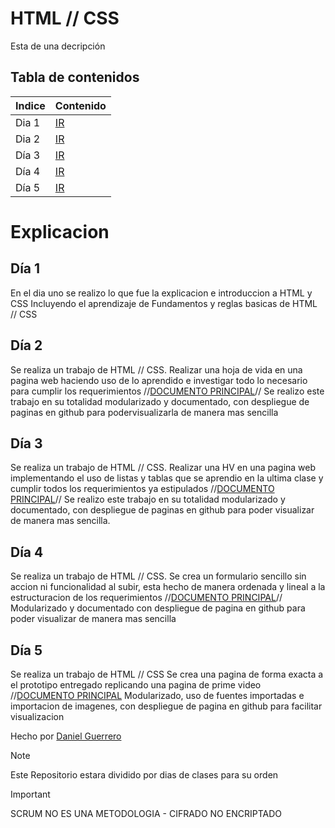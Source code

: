 # HTML // CSS
Esta de una decripción

## Tabla de contenidos
| Indice | Contenido  |
|--|--|
| Dia 1 | [IR](./Dia1/) |
| Dia 2 | [IR](./Dia2/) |
| Día 3 | [IR](./Dia3/) |
| Día 4 | [IR](./Dia4/) |
| Día 5 | [IR](./Dia5/) |


# Explicacion
## Día 1
En el dia uno se realizo lo que fue la explicacion e introduccion a HTML y CSS
Incluyendo el aprendizaje de Fundamentos y reglas basicas de HTML // CSS

## Día 2
Se realiza un trabajo de HTML // CSS.
Realizar una hoja de vida en una pagina web haciendo uso de lo aprendido e investigar todo lo necesario para cumplir los requerimientos
//[DOCUMENTO PRINCIPAL](./Dia2/index.html)//
Se realizo este trabajo en su totalidad modularizado y documentado, con despliegue de paginas en github para podervisualizarla de manera mas sencilla

## Día 3
Se realiza un trabajo de HTML // CSS.
Realizar una HV en una pagina web implementando el uso de listas y tablas
que se aprendio en la ultima clase y cumplir todos los requerimientos ya estipulados //[DOCUMENTO PRINCIPAL](./Dia3/index.html)//
Se realizo este trabajo en su totalidad modularizado y documentado, con despliegue de paginas en github para poder visualizar de manera mas sencilla.

## Día 4
Se realiza un trabajo de HTML // CSS.
Se crea un formulario sencillo sin accion ni funcionalidad al subir, esta hecho de manera ordenada y lineal a la estructuracion de los requerimientos
//[DOCUMENTO PRINCIPAL](./Dia4/index.html)//
Modularizado y documentado con despliegue de pagina en github para poder visualizar de manera mas sencilla

## Día 5
Se realiza un trabajo de HTML // CSS
Se crea una pagina de forma exacta a el prototipo entregado replicando una pagina de prime video
//[DOCUMENTO PRINCIPAL](./Dia5/index.html)
Modularizado, uso de fuentes importadas e importacion de imagenes, con despliegue de pagina en github para facilitar visualizacion

Hecho por [Daniel Guerrero](https://github.com/Danny200523)

> [!NOTE]
>Este Repositorio estara dividido por dias de clases para su orden

> [!IMPORTANT]  
> SCRUM NO ES UNA METODOLOGIA -
> CIFRADO NO ENCRIPTADO
